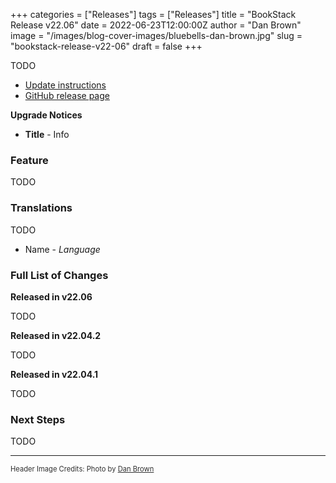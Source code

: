 +++
categories = ["Releases"]
tags = ["Releases"]
title = "BookStack Release v22.06"
date = 2022-06-23T12:00:00Z
author = "Dan Brown"
image = "/images/blog-cover-images/bluebells-dan-brown.jpg"
slug = "bookstack-release-v22-06"
draft = false
+++

TODO

* [Update instructions](https://www.bookstackapp.com/docs/admin/updates)
* [GitHub release page](https://github.com/BookStackApp/BookStack/releases/tag/v22.06)

**Upgrade Notices**

- **Title** - Info

### Feature

TODO


### Translations

TODO

- Name - *Language*


### Full List of Changes

**Released in v22.06**

TODO

**Released in v22.04.2**

TODO

**Released in v22.04.1**

TODO

### Next Steps

TODO

----

<span style="font-size: 0.8em;opacity:0.9;">Header Image Credits: <span>Photo by <a href="https://danb.me">Dan Brown</a>
  </span></span>